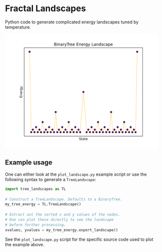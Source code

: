 # Fractal Landscapes

Python code to generate complicated energy landscapes tuned by temperature.

![example_plot](extras/BinaryTreeExample.svg)

## Example usage

One can either look at the `plot_landscape.py` example script or use the following syntax to generate a `TreeLandscape`:

```python
import tree_landscapes as TL

# Construct a TreeLandscape. Defaults to a BinaryTree.
my_tree_energy = TL.TreeLandscape()

# Extract out the sorted x and y values of the nodes.
# One can plot these directly to see the landscape
# before further processing.
xvalues, yvalues = my_tree_energy.export_landscape()
```

See the `plot_landscape.py` script for the specific source code used to plot the example above.
